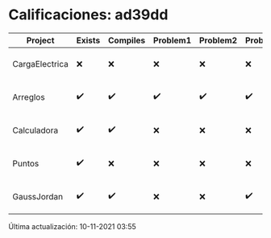 # Calificaciones: ad39dd
|Project|Exists|Compiles|Problem1|Problem2|Problem3|Extra|CommitHash|CommitDate|CheckDate|Comments|DueDate|Grade|
|-|-|-|-|-|-|-|-|-|-|-|-|-|
|CargaElectrica|❌|❌|❌|❌|❌|❌|NA|NA|10-11-2021 03:55:10|No se encontró el archivo en PracticasComputacionI/CargaElectrica/CargaElectrica.cpp|08-11-2021 21:00:00|5.0|
|Arreglos|✔️|✔️|✔️|✔️|✔️|✔️|c306797a5898c157008be2c40d2a48e0b0e11ac8|24-09-2021 17:31:52|24-09-2021 17:33:57|nan|24-09-2021 21:00:00|10.0|
|Calculadora|✔️|✔️|❌|❌|❌|❌|584c1d6110849cf4d264dbbb31f1c9a4d6e29bad|18-09-2021 00:39:06|17-09-2021 20:13:23|Revisa la operación suma-No implementaste operaciones con números flotantes-Revisa la operación división-No sale con código diferente de cero con división entre cero|17-09-2021 21:00:00|6.0|
|Puntos|✔️|❌|❌|❌|❌|❌|3a4a27abfe8e045161381c210e58d108fc161d77|15-10-2021 17:43:48|15-10-2021 17:49:48|Tu código no compila|15-10-2021 21:00:00|5.0|
|GaussJordan|✔️|✔️|❌|❌|✔️|❌|8b7594f55ccdaf481f63c65372d78840dd54ecf5|01-10-2021 19:52:56|01-10-2021 20:13:34|No aplica correctamente el método de Gauss-Jordan-No aplica correctamente el método de Gauss-Jordan-No intercambia las filas cuando un pivote es cero|01-10-2021 21:00:00|7.333333333333333|

Última actualización: 10-11-2021 03:55
